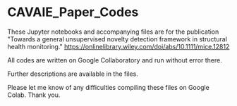 # CAVAIE_Paper_Codes

These Jupyter notebooks and accompanying files are for the publication "Towards a general unsupervised novelty detection framework in structural health monitoring."
https://onlinelibrary.wiley.com/doi/abs/10.1111/mice.12812

All codes are written on Google Collaboratory and run without error there.

Further descriptions are available in the files.

Please let me know of any difficulties compiling these files on Google Colab. Thank you.
